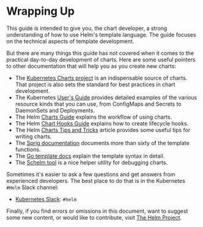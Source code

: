 # Wrapping Up

This guide is intended to give you, the chart developer, a strong understanding of how to use Helm's template language. The guide focuses on the technical aspects of template development.

But there are many things this guide has not covered when it comes to the practical day-to-day development of charts. Here are some useful pointers to other documentation that will help you as you create new charts:

- The [Kubernetes Charts project](https://github.com/kubernetes/charts) is an indispensable source of charts. That project is also sets the standard for best practices in chart development.
- The Kubernetes [User's Guide](http://kubernetes.io/docs/user-guide/) provides detailed examples of the various resource kinds that you can use, from ConfigMaps and Secrets to DaemonSets and Deployments.
- The Helm [Charts Guide](../charts.md) explains the workflow of using charts.
- The Helm [Chart Hooks Guide](../charts_hooks.md) explains how to create lifecycle hooks.
- The Helm [Charts Tips and Tricks](../charts_tips_and_tricks.md) article provides some useful tips for writing charts.
- The [Sprig documentation](https://github.com/Masterminds/sprig) documents more than sixty of the template functions.
- The [Go template docs](https://godoc.org/text/template) explain the template syntax in detail.
- The [Schelm tool](https://github.com/databus23/schelm) is a nice helper utility for debugging charts.

Sometimes it's easier to ask a few questions and get answers from experienced developers. The best place to do that is in the Kubernetes `#Helm` Slack channel:

- [Kubernetes Slack](https://slack.k8s.io/): `#helm`

Finally, if you find errors or omissions in this document, want to suggest some new content, or would like to contribute, visit [The Helm Project](https://github.com/helm/helm).
